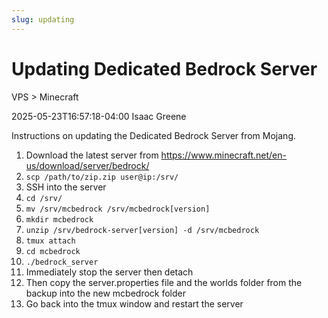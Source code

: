 ```yaml
---
slug: updating
---
```

# Updating Dedicated Bedrock Server
VPS > Minecraft

2025-05-23T16:57:18-04:00
Isaac Greene

Instructions on updating the Dedicated Bedrock Server from Mojang.

1. Download the latest server from https://www.minecraft.net/en-us/download/server/bedrock/
2. `scp /path/to/zip.zip user@ip:/srv/`
3. SSH into the server
4. `cd /srv/`
5. `mv /srv/mcbedrock /srv/mcbedrock[version]`
6. `mkdir mcbedrock`
7. `unzip /srv/bedrock-server[version] -d /srv/mcbedrock`
8. `tmux attach`
9. `cd mcbedrock`
10. `./bedrock_server`
11. Immediately stop the server then detach
12. Then copy the server.properties file and the worlds folder from the backup into the new mcbedrock folder
13. Go back into the tmux window and restart the server
